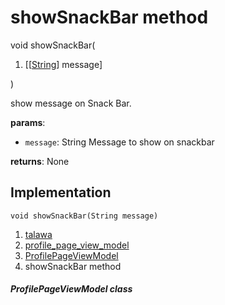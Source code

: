 
<div>

# showSnackBar method

</div>


void showSnackBar(

1.  [[[String](https://api.flutter.dev/flutter/dart-core/String-class.md)]
    message]

)



show message on Snack Bar.

**params**:

-   `message`: String Message to show on snackbar

**returns**: None



## Implementation

``` language-dart
void showSnackBar(String message) 
```







1.  [talawa](../../index.md)
2.  [profile_page_view_model](../../view_model_after_auth_view_models_profile_view_models_profile_page_view_model/)
3.  [ProfilePageViewModel](../../view_model_after_auth_view_models_profile_view_models_profile_page_view_model/ProfilePageViewModel-class.md)
4.  showSnackBar method

##### ProfilePageViewModel class







